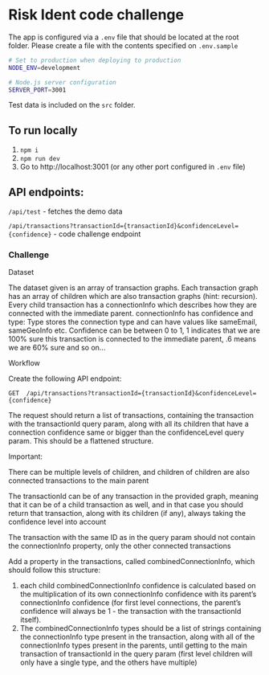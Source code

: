 # Risk Ident code challenge

The app is configured via a `.env` file that should be located at the root folder. Please create a file with the contents specified on `.env.sample`

```bash
# Set to production when deploying to production
NODE_ENV=development

# Node.js server configuration
SERVER_PORT=3001
```

Test data is included on the `src` folder.

## To run locally
1) `npm i`
2) `npm run dev`
3) Go to http://localhost:3001 (or any other port configured in `.env` file)

## API endpoints:

`/api/test` - fetches the demo data

`/api/transactions?transactionId={transactionId}&confidenceLevel={confidence}` - code challenge endpoint

### Challenge
Dataset

The dataset given is an array of transaction graphs.
Each transaction graph has an array of children which are also transaction graphs (hint: recursion).
Every child transaction has a connectionInfo which describes how they are connected with the immediate parent.
connectionInfo has confidence and type:
Type stores the connection type and can have values like sameEmail, sameGeoInfo etc.
Confidence can be between 0 to 1, 1 indicates that we are 100% sure this transaction is connected to the immediate parent, .6 means we are 60% sure and so on...

Workflow

Create the following API endpoint:

`GET  /api/transactions?transactionId={transactionId}&confidenceLevel={confidence}`

The request should return a list of transactions, containing the transaction with the transactionId query param, along with all its children that have a connection confidence same or bigger than the confidenceLevel query param. This should be a flattened structure.

Important:

There can be multiple levels of children, and children of children are also connected transactions to the main parent

The transactionId can be of any transaction in the provided graph, meaning that it can be of a child transaction as well, and in that case you should return that transaction, along with its children (if any), always taking the confidence level into account

The transaction with the same ID as in the query param should not contain the connectionInfo property, only the other connected transactions

Add a property in the transactions, called combinedConnectionInfo, which should follow this structure:
1) each child combinedConnectionInfo confidence is calculated based on the multiplication of its own connectionInfo confidence with its parent’s connectionInfo confidence (for first level connections, the parent’s confidence will always be 1 - the transaction with the transactionId itself).
2) The combinedConnectionInfo types should be a list of strings containing the connectionInfo type present in the transaction, along with all of the connectionInfo types present in the parents, until getting to the main transaction of transactionId in the query param (first level children will only have a single type, and the others have multiple)